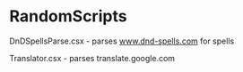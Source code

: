# RandomScripts

DnDSpellsParse.csx - parses www.dnd-spells.com for spells

Translator.csx - parses translate.google.com
